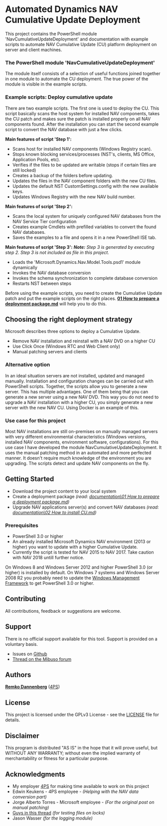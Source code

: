 # Automated Dynamics NAV Cumulative Update Deployment
This project contains the PowerShell module 'NavCumulativeUpdateDeployment' and documentation with example scripts to automate NAV Cumulative Update (CU) platform deployment on server and client machines. 

### The PowerShell module 'NavCumulativeUpdateDeployment'
The module itself consists of a selection of useful functions joined together in one module to automate the CU deployment. The true power of the module is visible in the example scripts. 

### Example scripts: Deploy cumulative update 
There are two example scripts. The first one is used to deploy the CU. This script basically scans the host system for installed NAV components, takes the CU patch and makes sure the patch is installed properly on all NAV components found. After the installation you can start the second example script to convert the NAV database with just a few clicks.

**Main features of script 'Step 1':**
* Scans host for installed NAV components (Windows Registry scan).
* Stops known blocking services/processes (NST's, clients, MS Office, Application Pools, etc).
* Verifies if the files to be updated are writable (stops if certain files are still locked)
* Creates a backup of the folders before updating.
* Updates the files in the NAV component folders with the new CU files.
* Updates the default NST CustomSettings.config with the new available keys.
* Updates Windows Registry with the new NAV build number.

**Main features of script 'Step 2':**
 * Scans the local system for uniquely configured NAV databases from the NAV Service Tier configuration
 * Creates example Cmdlets with prefilled variables to convert the found NAV databases.
 * Saves the examples to a file and opens it in a new PowerShell ISE tab. 

**Main features of script 'Step 3':**
***Note:** Step 3 is generated by executing step 2. Step 3 is not included as file in this project.*
 * Loads the 'Microsoft.Dynamics.Nav.Model.Tools.psd1' module dynamically
 * Invokes the NAV database conversion
 * Invokes the schema synchronization to complete database conversion
 * Restarts NST between steps

Before using the example scripts, you need to create the Cumulative Update patch and put the example scripts on the right places. **[01 How to prepare a deployment package.md]** will help you to do this. 

## Choosing the right deployment strategy
Microsoft describes three options to deploy a Cumulative Update.
* Remove NAV installation and reinstall with a NAV DVD on a higher CU
* Use Click Once (Windows RTC and Web Client only)
* Manual patching servers and clients

### Alternative option
In an ideal situation servers are not installed, updated and managed manually. Installation and configuration changes can be carried out with PowerShell scripts. Together, the scripts allow you to generate a new server. This has multiple advantages. One of them being that you can generate a new server using a new NAV DVD. This way you do not need to upgrade a NAV installation with a higher CU, you simply generate a new server with the new NAV CU. Using Docker is an example of this. 

### Use case for this project
Most NAV installations are still on-premises on manually managed servers with very different environmental characteristics (Windows versions, installed NAV components, environment software, configurations). For this use case I have developed the module NavCumulativeUpdateDeployment. It uses the manual patching method in an automated and more perfected manner. It doesn't require much knowledge of the environment you are upgrading. The scripts detect and update NAV components on the fly. 
## Getting Started
* Download the project content to your local system
* Create a deployment package *(read: [documentation\01 How to prepare a deployment package.md])*
* Upgrade NAV applications server(s) and convert NAV databases *(read: [documentation\02 How to install CU.md])*

### Prerequisites
* PowerShell 3.0 or higher
* An already installed Microsoft Dynamics NAV environment (2013 or higher) you want to update with a higher Cumulative Update.
* Currently the script is tested for NAV 2015 to NAV 2017. Take caution with NAV 2018 untill further notice. 

On Windows 8 and Windows Server 2012 and higher PowerShell 3.0 (or higher) is installed by default. On Windows 7 systems and Windows Server 2008 R2 you probably need to update the [Windows Management Framework] to get PowerShell 3.0 or higher. 

## Contributing
All contributions, feedback or suggestions are welcome.

## Support
There is no official support available for this tool. Support is provided on a voluntary basis.
 * Issues on [Github]
 * [Thread on the Mibuso forum]

## Authors
**[Remko Dannenberg]** ([4PS])

## License
This project is licensed under the GPLv3 License - see the [LICENSE] file for details.

## Disclaimer
This program is distributed "AS IS" in the hope that it will prove useful, but WITHOUT ANY WARRANTY; without even the implied warranty of merchantability or fitness for a particular purpose.  

## Acknowledgments
* My employer [4PS] for making time available to work on this project
* Edwin Keukens - 4PS employee - *(Helping with the NAV data conversion part)*
* Jorge Alberto Torres - Microsoft employee - *(For the original post on manual patching)*
* [Guys in this thread] *(for testing files on locks)*
* Jason Wasser *(for the logging module)*

[Thread on the Mibuso forum]: <https://forum.mibuso.com/discussion/71232/deployment-strategy-for-cumulative-platform-updates#latest>
[Github]: <https://github.com/RemkoD/NavCumulativeUpdateDeployment>
[Windows Management Framework]: <https://www.microsoft.com/en-us/download/details.aspx?id=54616>
[Guys in this thread]: <https://social.technet.microsoft.com/Forums/windowsserver/en-US/74ea3752-9403-4296-ab98-d03fcc12b608/how-to-check-to-see-if-a-file-is-openlocked-before-trying-to-copy-it?forum=winserverpowershell>
[01 How to prepare a deployment package.md]: <https://github.com/RemkoD/NavCumulativeUpdateDeployment/blob/master/Documentation/01%20How%20to%20prepare%20a%20deployment%20package.md>
[documentation\01 How to prepare a deployment package.md]: <https://github.com/RemkoD/NavCumulativeUpdateDeployment/blob/master/Documentation/01%20How%20to%20prepare%20a%20deployment%20package.md>
[documentation\02 How to install CU.md]: <https://github.com/RemkoD/NavCumulativeUpdateDeployment/blob/master/Documentation/02 How to install CU.md>									   
[Remko Dannenberg]: <https://www.linkedin.com/in/remko-dannenberg-0a34541b/>
[LICENSE]: <https://github.com/RemkoD/NavCumulativeUpdateDeployment/blob/master/LICENSE>
[4PS]:<https://www.4ps.eu/>
